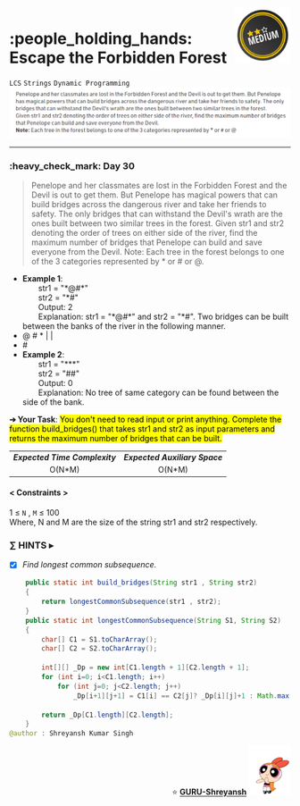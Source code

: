 <img align='right' src="https://github.com/guru-shreyansh/GeeksforGeeks-30-Days-of-Code/blob/main/!DOC!/Medium%233.png" width="100">
<h1>:people_holding_hands: Escape the Forbidden Forest</h1>

`LCS`
`Strings`
`Dynamic Programming`
<img align='centre' src="https://github.com/guru-shreyansh/GeeksforGeeks-30-Days-of-Code/blob/main/Day%3C30%3E/D30.png">
________________________________________________________________________________________________________________________________________________________
<h3>:heavy_check_mark: Day 30</h3>
<blockquote>Penelope and her classmates are lost in the Forbidden Forest and the Devil is out to get them. But Penelope has magical powers that can build bridges across the dangerous river and take her friends to safety. The only bridges that can withstand the Devil's wrath are the ones built between two similar trees in the forest. 
Given str1 and str2 denoting the order of trees on either side of the river, find the maximum number of bridges that Penelope can build and save everyone from the Devil. 
Note: Each tree in the forest belongs to one of the 3 categories represented by * or # or @.</blockquote>

* **Example 1**:<br>
&emsp;&emsp;str1 = "\*@#\*"<br>
&emsp;&emsp;str2 = "\*#"<br>
&emsp;&emsp;Output: 2<br>
&emsp;&emsp;Explanation: str1 = "\*@#\*" and str2 = "\*#". Two bridges can be built between the banks of the river in the following manner. 
* @ # *
|   |
*   #<br>
* **Example 2**:<br>
&emsp;&emsp;str1 = "\*\*\*"<br>
&emsp;&emsp;str2 = "##"<br>
&emsp;&emsp;Output: 0<br>
&emsp;&emsp;Explanation: No tree of same category can be found between the side of the bank.<br>

**➔ Your Task**:
<mark>You don't need to read input or print anything. Complete the function build_bridges() that takes str1 and str2 as input parameters and returns the maximum number of bridges that can be built.</mark>

<table align="center">
      <tr><td><em><b>Expected Time Complexity</td> <td><em><b>Expected Auxiliary Space</td></tr>
      <tr><td align="center">O(N*M)</td> <td align="center">O(N*M)</td></tr>
</table>

#### < Constraints >
1  ≤ ` N ` , ` M ` ≤  100<br>
Where, N and M are the size of the string str1 and str2 respectively.

###      ∑ HINTS ▸
- [x] _Find longest common subsequence._
```java
    public static int build_bridges(String str1 , String str2)
    {
        return longestCommonSubsequence(str1 , str2);
    }
    public static int longestCommonSubsequence(String S1, String S2)
    {
        char[] C1 = S1.toCharArray();
        char[] C2 = S2.toCharArray();
        
        int[][] _Dp = new int[C1.length + 1][C2.length + 1];
        for (int i=0; i<C1.length; i++)
            for (int j=0; j<C2.length; j++)
                _Dp[i+1][j+1] = C1[i] == C2[j]? _Dp[i][j]+1 : Math.max(_Dp[i][j+1], _Dp[i+1][j]);
                
        return _Dp[C1.length][C2.length];
    }
@author : Shreyansh Kumar Singh
```
<p align="right"> ⭐️ <a href="https://github.com/GURU-Shreyansh" target="_blank"> <b>GURU-Shreyansh</b></a>
      <img src="https://github.com/guru-shreyansh/GeeksforGeeks-30-Days-of-Code/blob/main/!DOC!/GIF--Happy-Powerpuff-Girls-Qakyyrk1IKwuK8YtQ6.gif" width="75"> </p>
<!--
#GURU ツ
-->
